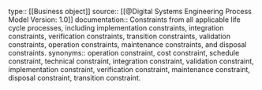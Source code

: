 type:: [[Business object]]
source:: [[@Digital Systems Engineering Process Model Version: 1.0]]
documentation:: Constraints from all applicable life cycle processes, including implementation constraints, integration constraints, verification constraints, transition constraints, validation constraints, operation constraints, maintenance constraints, and disposal constraints.
synonyms:: operation constraint, cost constraint, schedule constraint, technical constraint, integration constraint, validation constraint, implementation constraint, verification constraint, maintenance constraint, disposal constraint, transition constraint.
